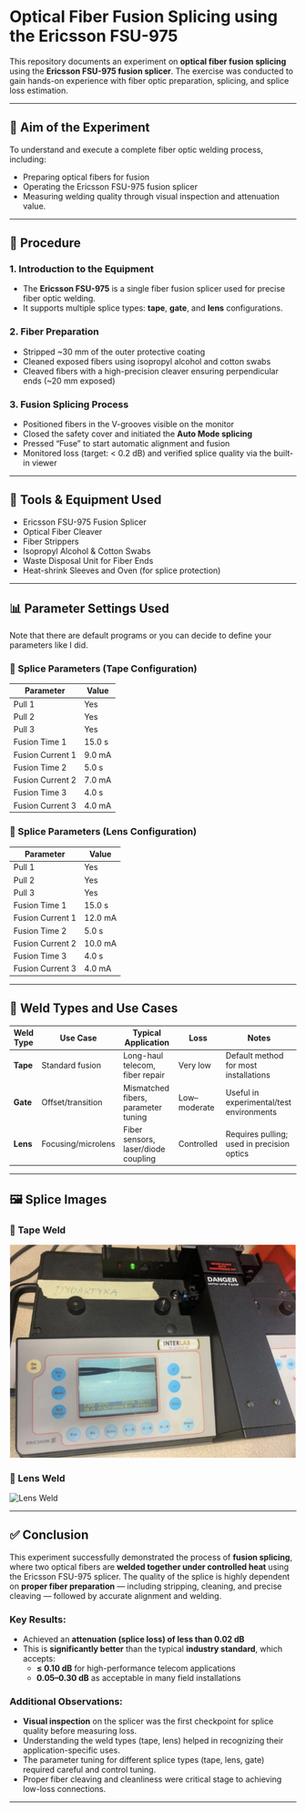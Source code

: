 # Optical Fiber Fusion Splicing using the Ericsson FSU-975

This repository documents an experiment on **optical fiber fusion splicing** using the **Ericsson FSU-975 fusion splicer**. The exercise was conducted to gain hands-on experience with fiber optic preparation, splicing, and splice loss estimation.

---

## 🎯 Aim of the Experiment

To understand and execute a complete fiber optic welding process, including:
- Preparing optical fibers for fusion
- Operating the Ericsson FSU-975 fusion splicer
- Measuring welding quality through visual inspection and attenuation value.

---

## 🧪 Procedure

### 1. Introduction to the Equipment
- The **Ericsson FSU-975** is a single fiber fusion splicer used for precise fiber optic welding.
- It supports multiple splice types: **tape**, **gate**, and **lens** configurations.

### 2. Fiber Preparation
- Stripped ~30 mm of the outer protective coating
- Cleaned exposed fibers using isopropyl alcohol and cotton swabs
- Cleaved fibers with a high-precision cleaver ensuring perpendicular ends (~20 mm exposed)

### 3. Fusion Splicing Process
- Positioned fibers in the V-grooves visible on the monitor
- Closed the safety cover and initiated the **Auto Mode splicing**
- Pressed “Fuse” to start automatic alignment and fusion
- Monitored loss (target: < 0.2 dB) and verified splice quality via the built-in viewer

---
## 🧰 Tools & Equipment Used

- Ericsson FSU-975 Fusion Splicer  
- Optical Fiber Cleaver  
- Fiber Strippers  
- Isopropyl Alcohol & Cotton Swabs  
- Waste Disposal Unit for Fiber Ends  
- Heat-shrink Sleeves and Oven (for splice protection)

---

## 📊 Parameter Settings Used
Note that there are default programs or you can decide to define your parameters like I did.

### 📌 Splice Parameters (Tape Configuration)

| Parameter        | Value    |
|------------------|----------|
| Pull 1           | Yes      |
| Pull 2           | Yes      |
| Pull 3           | Yes      |
| Fusion Time 1    | 15.0 s   |
| Fusion Current 1 | 9.0 mA   |
| Fusion Time 2    | 5.0 s    |
| Fusion Current 2 | 7.0 mA   |
| Fusion Time 3    | 4.0 s    |
| Fusion Current 3 | 4.0 mA   |

### 📌 Splice Parameters (Lens Configuration)

| Parameter        | Value    |
|------------------|----------|
| Pull 1           | Yes      |
| Pull 2           | Yes      |
| Pull 3           | Yes      |
| Fusion Time 1    | 15.0 s   |
| Fusion Current 1 | 12.0 mA  |
| Fusion Time 2    | 5.0 s    |
| Fusion Current 2 | 10.0 mA  |
| Fusion Time 3    | 4.0 s    |
| Fusion Current 3 | 4.0 mA   |

---

## 🧠 Weld Types and Use Cases

| Weld Type | Use Case             | Typical Application                    | Loss       | Notes                                     |
|-----------|----------------------|----------------------------------------|------------|-------------------------------------------|
| **Tape**  | Standard fusion       | Long-haul telecom, fiber repair        | Very low   | Default method for most installations     |
| **Gate**  | Offset/transition     | Mismatched fibers, parameter tuning    | Low–moderate | Useful in experimental/test environments  |
| **Lens**  | Focusing/microlens   | Fiber sensors, laser/diode coupling    | Controlled | Requires pulling; used in precision optics|

---

## 🖼️ Splice Images

### 🔹 Tape Weld 
![Tape Weld](https://github.com/samueloladosu37/Optical-Fiber-Splicing-with-Ericsson-FSU-975/blob/main/Tape%20Weld.png)

### 🔹 Lens Weld 
![Lens Weld](./images/lens_weld.jpg)


---

## ✅ Conclusion

This experiment successfully demonstrated the process of **fusion splicing**, where two optical fibers are **welded together under controlled heat** using the Ericsson FSU-975 splicer. The quality of the splice is highly dependent on **proper fiber preparation** — including stripping, cleaning, and precise cleaving — followed by accurate alignment and welding.

### Key Results:
- Achieved an **attenuation (splice loss) of less than 0.02 dB**
- This is **significantly better** than the typical **industry standard**, which accepts:
  - **≤ 0.10 dB** for high-performance telecom applications
  - **0.05–0.30 dB** as acceptable in many field installations

### Additional Observations:
- **Visual inspection** on the splicer was the first checkpoint for splice quality before measuring loss.
- Understanding the weld types (tape, lens) helped in recognizing their application-specific uses.
- The parameter tuning for different splice types (tape, lens, gate) required careful and control tuning.
- Proper fiber cleaving and cleanliness were critical stage to achieving low-loss connections.
---
